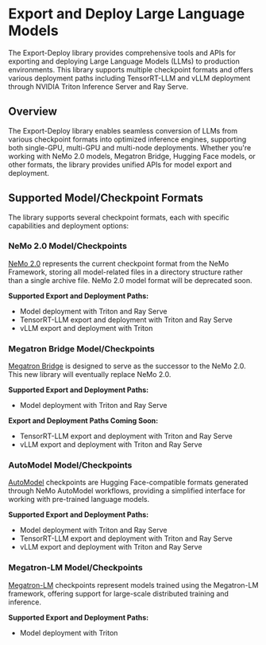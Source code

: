 # Export and Deploy Large Language Models

The Export-Deploy library provides comprehensive tools and APIs for exporting and deploying Large Language Models (LLMs) to production environments. This library supports multiple checkpoint formats and offers various deployment paths including TensorRT-LLM and vLLM deployment through NVIDIA Triton Inference Server and Ray Serve.

## Overview

The Export-Deploy library enables seamless conversion of LLMs from various checkpoint formats into optimized inference engines, supporting both single-GPU, multi-GPU and multi-node deployments. Whether you're working with NeMo 2.0 models, Megatron Bridge, Hugging Face models, or other formats, the library provides unified APIs for model export and deployment.

## Supported Model/Checkpoint Formats

The library supports several checkpoint formats, each with specific capabilities and deployment options:


### NeMo 2.0 Model/Checkpoints

[NeMo 2.0](https://github.com/NVIDIA-NeMo/NeMo) represents the current checkpoint format from the NeMo Framework, storing all model-related files in a directory structure rather than a single archive file. NeMo 2.0 model format will be deprecated soon.

**Supported Export and Deployment Paths:**
- Model deployment with Triton and Ray Serve
- TensorRT-LLM export and deployment with Triton and Ray Serve
- vLLM export and deployment with Triton


### Megatron Bridge Model/Checkpoints

[Megatron Bridge](https://github.com/NVIDIA-NeMo/Megatron-Bridge) is designed to serve as the successor to the NeMo 2.0. This new library will eventually replace NeMo 2.0.

**Supported Export and Deployment Paths:**
- Model deployment with Triton and Ray Serve

**Export and Deployment Paths Coming Soon:**
- TensorRT-LLM export and deployment with Triton and Ray Serve
- vLLM export and deployment with Triton and Ray Serve


### AutoModel Model/Checkpoints

[AutoModel](https://github.com/NVIDIA-NeMo/Automodel) checkpoints are Hugging Face-compatible formats generated through NeMo AutoModel workflows, providing a simplified interface for working with pre-trained language models.

**Supported Export and Deployment Paths:**
- Model deployment with Triton and Ray Serve
- TensorRT-LLM export and deployment with Triton and Ray Serve
- vLLM export and deployment with Triton and Ray Serve


### Megatron-LM Model/Checkpoints

[Megatron-LM](https://github.com/NVIDIA/Megatron-LM) checkpoints represent models trained using the Megatron-LM framework, offering support for large-scale distributed training and inference.

**Supported Export and Deployment Paths:**
- Model deployment with Triton



